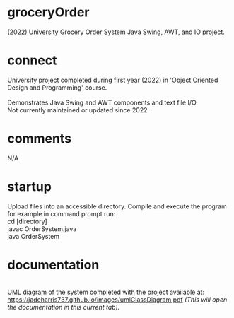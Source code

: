 # groceryOrder
(2022) University Grocery Order System Java Swing, AWT, and IO project.

# connect
University project completed during first year (2022) in 'Object Oriented Design and Programming' course. <br /><br />
Demonstrates Java Swing and AWT components and text file I/O.<br />
Not currently maintained or updated since 2022.

# comments
N/A

# startup
Upload files into an accessible directory. Compile and execute the program for example in command prompt run:<br />
cd [directory]<br />
javac OrderSystem.java<br />
java OrderSystem

# documentation
<br />UML diagram of the system completed with the project available at: https://jadeharris737.github.io/images/umlClassDiagram.pdf <i>(This will open the documentation in this current tab).</i><br />
